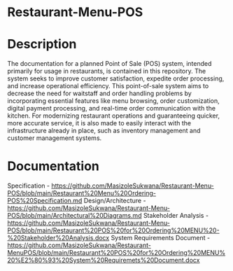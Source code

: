 # Restaurant-Menu-POS

# Description
The documentation for a planned Point of Sale (POS) system, intended primarily for usage in restaurants, is contained in this repository. 
The system seeks to improve customer satisfaction, expedite order processing, and increase operational efficiency. 
This point-of-sale system aims to decrease the need for waitstaff and order handling problems by incorporating essential features like menu browsing, order customization, digital payment processing, and real-time order communication with the kitchen. 
For modernizing restaurant operations and guaranteeing quicker, more accurate service, it is also made to easily interact with the infrastructure already in place, such as inventory management and customer management systems.
# Documentation
Specification - https://github.com/MasizoleSukwana/Restaurant-Menu-POS/blob/main/Restaurant%20Menu%20Ordering-POS%20Specification.md
Design/Architecture - https://github.com/MasizoleSukwana/Restaurant-Menu-POS/blob/main/Architectural%20Diagrams.md
Stakeholder Analysis - https://github.com/MasizoleSukwana/Restaurant-Menu-POS/blob/main/Restaurant%20POS%20for%20Ordering%20MENU%20-%20Stakeholder%20Analysis.docx
System Requirements Document - https://github.com/MasizoleSukwana/Restaurant-MenuPOS/blob/main/Restaurant%20POS%20for%20Ordering%20MENU%20%E2%80%93%20System%20Requiremets%20Document.docx
